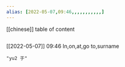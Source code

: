 ```yaml
---
alias: [2022-05-07,09:46,,,,,,,,,,,]
---
```

[[chinese]]
table of content
```toc
```

[[2022-05-07]] 09:46
In,on,at,go to,surname
```query
"yu2 于"
```